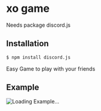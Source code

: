 # xo game

Needs package discord.js
## Installation

```bash
$ npm install discord.js
```

Easy Game to play with your friends

## Example
![Loading Example...](https://1.top4top.net/p_12380cc9c1.gif)
